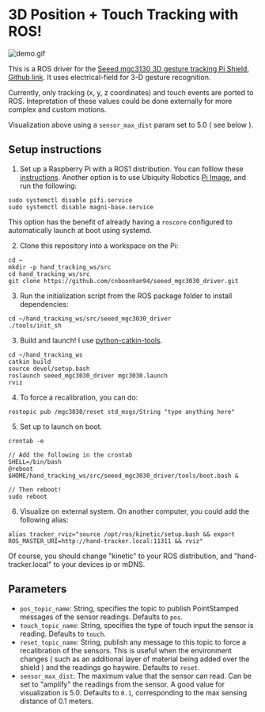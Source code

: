 # 3D Position + Touch Tracking with ROS!
![demo.gif](demo.gif)

This is a ROS driver for the [Seeed mgc3130 3D gesture tracking Pi Shield](http://wiki.seeedstudio.com/3D-Gesture-Tracking-Shield-for-Raspberry-Pi-MGC3130/), [Github link](https://github.com/Seeed-Studio/Seeed_mgc3x30.git). It uses electrical-field for 3-D gesture recognition. 

Currently, only tracking (x, y, z coordinates) and touch events are ported to ROS. Intepretation of these values could be done externally for more complex and custom motions.

Visualization above using a `sensor_max_dist` param set to 5.0 ( see below ).

## Setup instructions
1. Set up a Raspberry Pi with a ROS1 distribution. You can folllow these [instructions](http://wiki.ros.org/ROSberryPi/Installing%20ROS%20Kinetic%20on%20the%20Raspberry%20Pi). Another option is to use Ubiquity Robotics [Pi Image](https://downloads.ubiquityrobotics.com/pi.html), and run the following:
```
sudo systemctl disable pifi.service
sudo systemctl disable magni-base.service
``` 
This option has the benefit of already having a `roscore` configured to automatically launch at boot using systemd.

2. Clone this repository into a workspace on the Pi:
```
cd ~
mkdir -p hand_tracking_ws/src
cd hand_tracking_ws/src
git clone https://github.com/cnboonhan94/seeed_mgc3030_driver.git
```
3. Run the initialization script from the ROS package folder to install dependencies:
```
cd ~/hand_tracking_ws/src/seeed_mgc3030_driver
./tools/init_sh
```

3. Build and launch! I use [python-catkin-tools](https://catkin-tools.readthedocs.io/en/latest/installing.html).
```
cd ~/hand_tracking_ws
catkin build 
source devel/setup.bash
roslaunch seeed_mgc3030_driver mgc3030.launch
rviz
```

4. To force a recalibration, you can do:
```
rostopic pub /mgc3030/reset std_msgs/String "type anything here"
```
5. Set up to launch on boot.
```
crontab -e 

// Add the following in the crontab
SHELL=/bin/bash
@reboot $HOME/hand_tracking_ws/src/seeed_mgc3030_driver/tools/boot.bash &

// Then reboot!
sudo reboot
```

6. Visualize on external system. On another computer, you could add the following alias:
```
alias tracker_rviz="source /opt/ros/kinetic/setup.bash && export ROS_MASTER_URI=http://hand-tracker.local:11311 && rviz"
```
Of course, you should change "kinetic" to your ROS distribution, and "hand-tracker.local" to your devices ip or mDNS.

## Parameters
- `pos_topic_name`: String, specifies the topic to publish PointStamped messages of the sensor readings. Defaults to `pos`.
- `touch_topic_name`: String, specifies the type of touch input the sensor is reading. Defaults to `touch`.
- `reset_topic_name`: String, publish any message to this topic to force a recalibration of the sensors. This is useful when the environment changes ( such as an additional layer of material being added over the shield ) and the readings go haywire. Defaults to `reset`.
- `sensor_max_dist`: The maximum value that the sensor can read. Can be set to "amplify" the readings from the sensor. A good value for visualization is 5.0. Defaults to `0.1`, corresponding to the max sensing distance of 0.1 meters.
